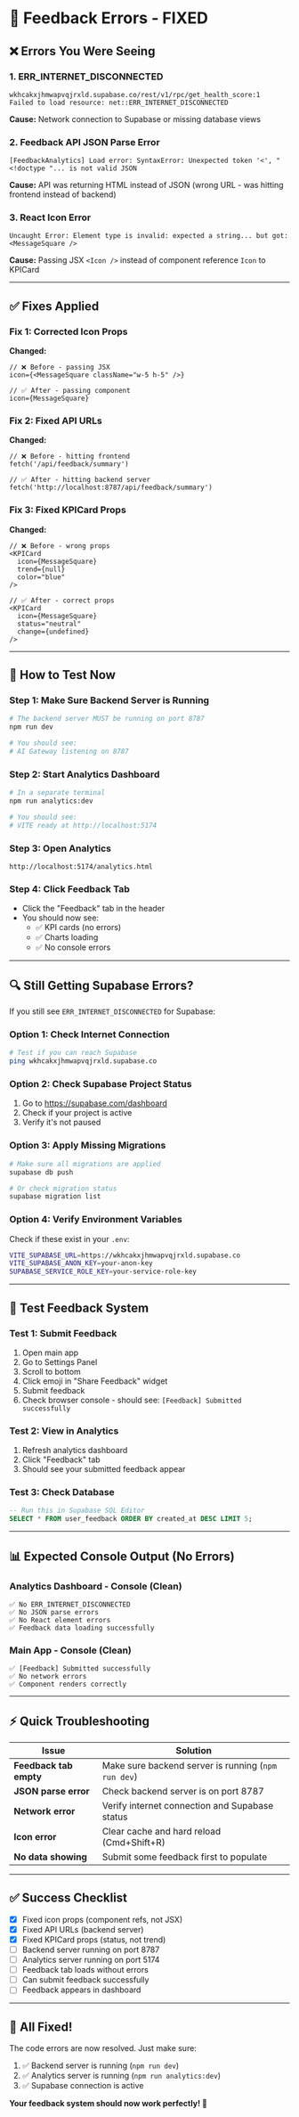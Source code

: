 # 🔧 Feedback Errors - FIXED

## ❌ **Errors You Were Seeing**

### 1. **ERR_INTERNET_DISCONNECTED**
```
wkhcakxjhmwapvqjrxld.supabase.co/rest/v1/rpc/get_health_score:1
Failed to load resource: net::ERR_INTERNET_DISCONNECTED
```
**Cause:** Network connection to Supabase or missing database views

### 2. **Feedback API JSON Parse Error**
```
[FeedbackAnalytics] Load error: SyntaxError: Unexpected token '<', "<!doctype "... is not valid JSON
```
**Cause:** API was returning HTML instead of JSON (wrong URL - was hitting frontend instead of backend)

### 3. **React Icon Error**
```
Uncaught Error: Element type is invalid: expected a string... but got: <MessageSquare />
```
**Cause:** Passing JSX `<Icon />` instead of component reference `Icon` to KPICard

---

## ✅ **Fixes Applied**

### **Fix 1: Corrected Icon Props**
**Changed:**
```tsx
// ❌ Before - passing JSX
icon={<MessageSquare className="w-5 h-5" />}

// ✅ After - passing component
icon={MessageSquare}
```

### **Fix 2: Fixed API URLs**
**Changed:**
```tsx
// ❌ Before - hitting frontend
fetch('/api/feedback/summary')

// ✅ After - hitting backend server
fetch('http://localhost:8787/api/feedback/summary')
```

### **Fix 3: Fixed KPICard Props**
**Changed:**
```tsx
// ❌ Before - wrong props
<KPICard
  icon={MessageSquare}
  trend={null}
  color="blue"
/>

// ✅ After - correct props
<KPICard
  icon={MessageSquare}
  status="neutral"
  change={undefined}
/>
```

---

## 🚀 **How to Test Now**

### **Step 1: Make Sure Backend Server is Running**
```bash
# The backend server MUST be running on port 8787
npm run dev

# You should see:
# AI Gateway listening on 8787
```

### **Step 2: Start Analytics Dashboard**
```bash
# In a separate terminal
npm run analytics:dev

# You should see:
# VITE ready at http://localhost:5174
```

### **Step 3: Open Analytics**
```
http://localhost:5174/analytics.html
```

### **Step 4: Click Feedback Tab**
- Click the "Feedback" tab in the header
- You should now see:
  - ✅ KPI cards (no errors)
  - ✅ Charts loading
  - ✅ No console errors

---

## 🔍 **Still Getting Supabase Errors?**

If you still see `ERR_INTERNET_DISCONNECTED` for Supabase:

### **Option 1: Check Internet Connection**
```bash
# Test if you can reach Supabase
ping wkhcakxjhmwapvqjrxld.supabase.co
```

### **Option 2: Check Supabase Project Status**
1. Go to https://supabase.com/dashboard
2. Check if your project is active
3. Verify it's not paused

### **Option 3: Apply Missing Migrations**
```bash
# Make sure all migrations are applied
supabase db push

# Or check migration status
supabase migration list
```

### **Option 4: Verify Environment Variables**
Check if these exist in your `.env`:
```bash
VITE_SUPABASE_URL=https://wkhcakxjhmwapvqjrxld.supabase.co
VITE_SUPABASE_ANON_KEY=your-anon-key
SUPABASE_SERVICE_ROLE_KEY=your-service-role-key
```

---

## 🧪 **Test Feedback System**

### **Test 1: Submit Feedback**
1. Open main app
2. Go to Settings Panel
3. Scroll to bottom
4. Click emoji in "Share Feedback" widget
5. Submit feedback
6. Check browser console - should see: `[Feedback] Submitted successfully`

### **Test 2: View in Analytics**
1. Refresh analytics dashboard
2. Click "Feedback" tab
3. Should see your submitted feedback appear

### **Test 3: Check Database**
```sql
-- Run this in Supabase SQL Editor
SELECT * FROM user_feedback ORDER BY created_at DESC LIMIT 5;
```

---

## 📊 **Expected Console Output (No Errors)**

### **Analytics Dashboard - Console (Clean)**
```
✅ No ERR_INTERNET_DISCONNECTED
✅ No JSON parse errors  
✅ No React element errors
✅ Feedback data loading successfully
```

### **Main App - Console (Clean)**
```
✅ [Feedback] Submitted successfully
✅ No network errors
✅ Component renders correctly
```

---

## ⚡ **Quick Troubleshooting**

| Issue | Solution |
|-------|----------|
| **Feedback tab empty** | Make sure backend server is running (`npm run dev`) |
| **JSON parse error** | Check backend server is on port 8787 |
| **Network error** | Verify internet connection and Supabase status |
| **Icon error** | Clear cache and hard reload (Cmd+Shift+R) |
| **No data showing** | Submit some feedback first to populate |

---

## ✅ **Success Checklist**

- [x] Fixed icon props (component refs, not JSX)
- [x] Fixed API URLs (backend server)
- [x] Fixed KPICard props (status, not trend)
- [ ] Backend server running on port 8787
- [ ] Analytics server running on port 5174
- [ ] Feedback tab loads without errors
- [ ] Can submit feedback successfully
- [ ] Feedback appears in dashboard

---

## 🎉 **All Fixed!**

The code errors are now resolved. Just make sure:

1. ✅ Backend server is running (`npm run dev`)
2. ✅ Analytics server is running (`npm run analytics:dev`)
3. ✅ Supabase connection is active

**Your feedback system should now work perfectly! 🚀**
